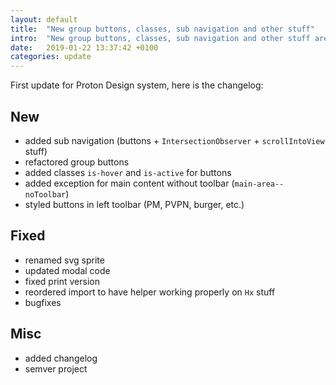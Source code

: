 ```yaml
---
layout: default
title:  "New group buttons, classes, sub navigation and other stuff"
intro:  "New group buttons, classes, sub navigation and other stuff are available."
date:   2019-01-22 13:37:42 +0100
categories: update
---
```


<p>First update for Proton Design system, here is the changelog:</p>

## New

- added sub navigation (buttons + `IntersectionObserver` + `scrollIntoView` stuff)
- refactored group buttons
- added classes `is-hover` and `is-active` for buttons
- added exception for main content without toolbar (`main-area--noToolbar`)
- styled buttons in left toolbar (PM, PVPN, burger, etc.)


## Fixed

- renamed svg sprite
- updated modal code
- fixed print version
- reordered import to have helper working properly on `Hx` stuff
- bugfixes

## Misc

- added changelog
- semver project